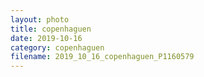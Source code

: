 ```yaml
---
layout: photo
title: copenhaguen
date: 2019-10-16
category: copenhaguen
filename: 2019_10_16_copenhaguen_P1160579
---
```

